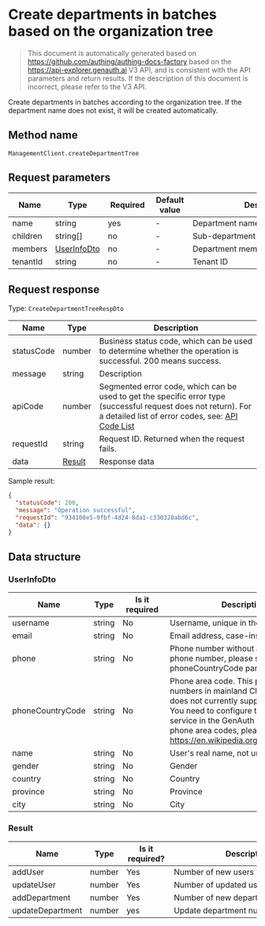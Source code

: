 # Create departments in batches based on the organization tree

<!--
Warning ⚠️:
Do not modify this document directly,
https://github.com/Authing/authing-docs-factory
Use this project to generate
-->

<LastUpdated />

> This document is automatically generated based on https://github.com/authing/authing-docs-factory based on the https://api-explorer.genauth.ai V3 API, and is consistent with the API parameters and return results. If the description of this document is incorrect, please refer to the V3 API.

Create departments in batches according to the organization tree. If the department name does not exist, it will be created automatically.

## Method name

`ManagementClient.createDepartmentTree`

## Request parameters

| Name     | Type                                   | <div style="width:80px">Required</div> | <div style="width:60px">Default value</div> | <div style="width:300px">Description</div> | <div style="width:200px">Sample value</div> |
| -------- | -------------------------------------- | -------------------------------------- | ------------------------------------------- | ------------------------------------------ | ------------------------------------------- |
| name     | string                                 | yes                                    | -                                           | Department name                            | `R&D`                                       |
| children | string[]                               | no                                     | -                                           | Sub-department                             |                                             |
| members  | <a href="#UserInfoDto">UserInfoDto</a> | no                                     | -                                           | Department members                         |                                             |
| tenantId | string                                 | no                                     | -                                           | Tenant ID                                  | `623c20b2a062aaaaf41b17da`                  |

## Request response

Type: `CreateDepartmentTreeRespDto`

| Name       | Type                         | Description                                                                                                                                                                                                                                                                                                                                  |
| ---------- | ---------------------------- | -------------------------------------------------------------------------------------------------------------------------------------------------------------------------------------------------------------------------------------------------------------------------------------------------------------------------------------------- |
| statusCode | number                       | Business status code, which can be used to determine whether the operation is successful. 200 means success.                                                                                                                                                                                                                                 |
| message    | string                       | Description                                                                                                                                                                                                                                                                                                                                  |
| apiCode    | number                       | Segmented error code, which can be used to get the specific error type (successful request does not return). For a detailed list of error codes, see: [API Code List](https://api-explorer.genauth.ai/?tag=group/%E5%BC%80%E5%8F%91%E5%87%86%E5%A4%87#tag/%E5%BC%80%E5%8F%91%E5%87%86%E5%A4%87/%E9%94%99%E8%AF%AF%E5%A4%84%E7%90%86/apiCode) |
| requestId  | string                       | Request ID. Returned when the request fails.                                                                                                                                                                                                                                                                                                 |
| data       | <a href="#Result">Result</a> | Response data                                                                                                                                                                                                                                                                                                                                |

Sample result:

```json
{
  "statusCode": 200,
  "message": "Operation successful",
  "requestId": "934108e5-9fbf-4d24-8da1-c330328abd6c",
  "data": {}
}
```

## Data structure

### <a id="UserInfoDto"></a> UserInfoDto

| Name             | Type   | <div style="width:80px">Is it required</div> | <div style="width:300px">Description</div>                                                                                                                                                                                                                                                                                                                                       | <div style="width:200px">Sample value</div> |
| ---------------- | ------ | -------------------------------------------- | -------------------------------------------------------------------------------------------------------------------------------------------------------------------------------------------------------------------------------------------------------------------------------------------------------------------------------------------------------------------------------- | ------------------------------------------- |
| username         | string | No                                           | Username, unique in the user pool                                                                                                                                                                                                                                                                                                                                                | `bob`                                       |
| email            | string | No                                           | Email address, case-insensitive                                                                                                                                                                                                                                                                                                                                                  | `test@example.com`                          |
| phone            | string | No                                           | Phone number without area code. If it is an international phone number, please specify the area code in the phoneCountryCode parameter.                                                                                                                                                                                                                                          | `188xxxx8888`                               |
| phoneCountryCode | string | No                                           | Phone area code. This parameter is optional for phone numbers in mainland China. The GenAuth SMS service does not currently support international phone numbers. You need to configure the corresponding international SMS service in the GenAuth console. For a complete list of phone area codes, please refer to https://en.wikipedia.org/wiki/List_of_country_calling_codes. | `+86`                                       |
| name             | string | No                                           | User's real name, not unique                                                                                                                                                                                                                                                                                                                                                     | `Zhang San`                                 |
| gender           | string | No                                           | Gender                                                                                                                                                                                                                                                                                                                                                                           | M                                           |
| country          | string | No                                           | Country                                                                                                                                                                                                                                                                                                                                                                          | `CN`                                        |
| province         | string | No                                           | Province                                                                                                                                                                                                                                                                                                                                                                         | `BJ`                                        |
| city             | string | No                                           | City                                                                                                                                                                                                                                                                                                                                                                             | `BJ`                                        |

### <a id="Result"></a> Result

| Name             | Type   | <div style="width:80px">Is it required?</div> | <div style="width:300px">Description</div> | <div style="width:200px">Sample value</div> |
| ---------------- | ------ | --------------------------------------------- | ------------------------------------------ | ------------------------------------------- |
| addUser          | number | Yes                                           | Number of new users                        |                                             |
| updateUser       | number | Yes                                           | Number of updated users                    |                                             |
| addDepartment    | number | Yes                                           | Number of new departments                  |                                             |
| updateDepartment | number | yes                                           | Update department number                   |                                             |
